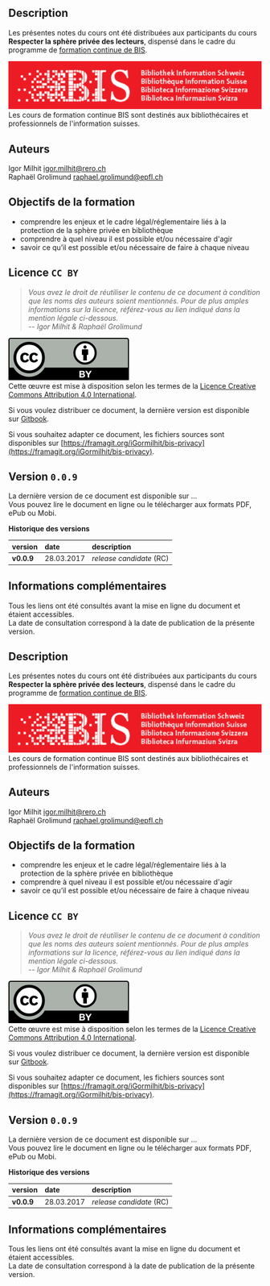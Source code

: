 ## Description
Les présentes notes du cours ont été distribuées aux participants du cours **Respecter la sphère privée des lecteurs**, dispensé dans le cadre du programme de [formation continue de BIS](http://www.bis.ch/fr/formation-continue.html).

![logo BIS](img/BIS_logo.png)   
Les cours de formation continue BIS sont destinés aux bibliothécaires et professionnels de l'information suisses.


## Auteurs
Igor Milhit [igor.milhit@rero.ch](mailto:igor.milhit@rero.ch)   
Raphaël Grolimund [raphael.grolimund@epfl.ch](mailto:raphael.grolimund@epfl.ch)   


## Objectifs de la formation
* comprendre les enjeux et le cadre légal/réglementaire liés à la protection de la sphère privée en bibliothèque
* comprendre à quel niveau il est possible et/ou nécessaire d'agir
* savoir ce qu’il est possible et/ou nécessaire de faire à chaque niveau

## Licence `CC BY`
> *Vous avez le droit de réutiliser le contenu de ce document à condition que les noms des auteurs soient mentionnés. Pour de plus amples informations sur la licence, référez-vous au lien indiqué dans la mention légale ci-dessous.*   
> -- *Igor Milhit & Raphaël Grolimund*   

![logo CC-BY](img/by.svg)   
Cette œuvre est mise à disposition selon les termes de la [Licence Creative Commons Attribution 4.0 International](http://creativecommons.org/licenses/by/4.0/deed.fr).

Si vous voulez distribuer ce document, la dernière version est disponible sur [Gitbook](...).

Si vous souhaitez adapter ce document, les fichiers sources sont disponibles sur [https://framagit.org/iGormilhit/bis-privacy](https://framagit.org/iGormilhit/bis-privacy).


## Version `0.0.9`
La dernière version de ce document est disponible sur ...   
Vous pouvez lire le document en ligne ou le télécharger aux formats PDF, ePub ou Mobi.   

**Historique des versions**

| version | date | description |
| :------ | :--- | :---------- |
| **v0.0.9** | 28.03.2017 | *release candidate* (RC) |

## Informations complémentaires
Tous les liens ont été consultés avant la mise en ligne du document et étaient accessibles.   
La date de consultation correspond à la date de publication de la présente version.


## Description
Les présentes notes du cours ont été distribuées aux participants du cours **Respecter la sphère privée des lecteurs**, dispensé dans le cadre du programme de [formation continue de BIS](http://www.bis.ch/fr/formation-continue.html).

![logo BIS](img/BIS_logo.png)   
Les cours de formation continue BIS sont destinés aux bibliothécaires et professionnels de l'information suisses.


## Auteurs
Igor Milhit [igor.milhit@rero.ch](mailto:igor.milhit@rero.ch)   
Raphaël Grolimund [raphael.grolimund@epfl.ch](mailto:raphael.grolimund@epfl.ch)   


## Objectifs de la formation
* comprendre les enjeux et le cadre légal/réglementaire liés à la protection de la sphère privée en bibliothèque
* comprendre à quel niveau il est possible et/ou nécessaire d'agir
* savoir ce qu’il est possible et/ou nécessaire de faire à chaque niveau

## Licence `CC BY`
> *Vous avez le droit de réutiliser le contenu de ce document à condition que les noms des auteurs soient mentionnés. Pour de plus amples informations sur la licence, référez-vous au lien indiqué dans la mention légale ci-dessous.*   
> -- *Igor Milhit & Raphaël Grolimund*   

![logo CC-BY](img/by.svg)   
Cette œuvre est mise à disposition selon les termes de la [Licence Creative Commons Attribution 4.0 International](http://creativecommons.org/licenses/by/4.0/deed.fr).

Si vous voulez distribuer ce document, la dernière version est disponible sur [Gitbook](...).

Si vous souhaitez adapter ce document, les fichiers sources sont disponibles sur [https://framagit.org/iGormilhit/bis-privacy](https://framagit.org/iGormilhit/bis-privacy).


## Version `0.0.9`
La dernière version de ce document est disponible sur ...   
Vous pouvez lire le document en ligne ou le télécharger aux formats PDF, ePub ou Mobi.   

**Historique des versions**

| version | date | description |
| :------ | :--- | :---------- |
| **v0.0.9** | 28.03.2017 | *release candidate* (RC) |

## Informations complémentaires
Tous les liens ont été consultés avant la mise en ligne du document et étaient accessibles.   
La date de consultation correspond à la date de publication de la présente version.

